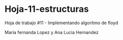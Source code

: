 # Hoja-11-estructuras
Hoja de trabajo #11 - Implementando algoritmo de floyd 

Maria fernanda Lopez y Ana Lucia Hernandez
